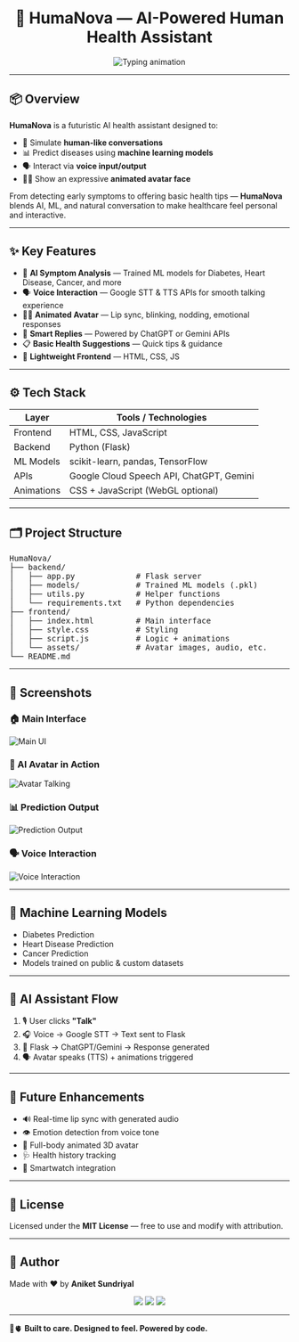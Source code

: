<h1 align="center">🧬 HumaNova — AI-Powered Human Health Assistant</h1>

<p align="center">
  <img src="https://readme-typing-svg.demolab.com?font=Fira+Code&duration=3000&pause=1000&color=00F7FF&center=true&vCenter=true&width=500&lines=Your+Virtual+AI+Health+Companion;Machine+Learning+Disease+Prediction;Human-like+Avatar+and+Voice+Interaction" alt="Typing animation" />
</p>

---

## 📦 Overview

**HumaNova** is a futuristic AI health assistant designed to:

- 🧠 Simulate **human-like conversations**  
- 📊 Predict diseases using **machine learning models**  
- 🗣️ Interact via **voice input/output**  
- 👩‍⚕️ Show an expressive **animated avatar face**

From detecting early symptoms to offering basic health tips — **HumaNova** blends AI, ML, and natural conversation to make healthcare feel personal and interactive.

---

## ✨ Key Features

- 🧠 **AI Symptom Analysis** — Trained ML models for Diabetes, Heart Disease, Cancer, and more  
- 🗣️ **Voice Interaction** — Google STT & TTS APIs for smooth talking experience  
- 👩‍⚕️ **Animated Avatar** — Lip sync, blinking, nodding, emotional responses  
- 💬 **Smart Replies** — Powered by ChatGPT or Gemini APIs  
- 📋 **Basic Health Suggestions** — Quick tips & guidance  
- 📱 **Lightweight Frontend** — HTML, CSS, JS

---

## ⚙️ Tech Stack

| Layer        | Tools / Technologies                          |
|--------------|-----------------------------------------------|
| Frontend     | HTML, CSS, JavaScript                         |
| Backend      | Python (Flask)                                |
| ML Models    | scikit-learn, pandas, TensorFlow              |
| APIs         | Google Cloud Speech API, ChatGPT, Gemini      |
| Animations   | CSS + JavaScript (WebGL optional)             |

---

## 🗂️ Project Structure
<pre>
HumaNova/
├── backend/
│   ├── app.py             # Flask server
│   ├── models/            # Trained ML models (.pkl)
│   ├── utils.py           # Helper functions
│   └── requirements.txt   # Python dependencies
├── frontend/
│   ├── index.html         # Main interface
│   ├── style.css          # Styling
│   ├── script.js          # Logic + animations
│   └── assets/            # Avatar images, audio, etc.
└── README.md
</pre>

---

## 📸 Screenshots

### 🏠 Main Interface  
![Main UI](screenshots/main-ui.png)

### 🤖 AI Avatar in Action  
![Avatar Talking](screenshots/avatar-talking.gif)

### 📊 Prediction Output  
![Prediction Output](screenshots/prediction-result.png)

### 🗣️ Voice Interaction  
![Voice Interaction](screenshots/voice-input.gif)

---

## 🧪 Machine Learning Models

- Diabetes Prediction  
- Heart Disease Prediction  
- Cancer Prediction  
- Models trained on public & custom datasets

---

## 🔄 AI Assistant Flow

1. 🎙️ User clicks **"Talk"**  
2. 🎧 Voice → Google STT → Text sent to Flask  
3. 🤖 Flask → ChatGPT/Gemini → Response generated  
4. 🗣️ Avatar speaks (TTS) + animations triggered  

---

## 🚀 Future Enhancements

- 🔊 Real-time lip sync with generated audio  
- 👁️ Emotion detection from voice tone  
- 🧍 Full-body animated 3D avatar  
- 🩺 Health history tracking  
- 📱 Smartwatch integration  

---

## 🧾 License

Licensed under the **MIT License** — free to use and modify with attribution.

---

## 🙌 Author

Made with ❤️ by **Aniket Sundriyal**

<p align="center">
  <a href="https://github.com/GxAniket"><img src="https://img.shields.io/badge/GitHub-100000?style=for-the-badge&logo=github&logoColor=white" /></a>
  <a href="mailto:sundriyalaniket@gmail.com"><img src="https://img.shields.io/badge/Gmail-D14836?style=for-the-badge&logo=gmail&logoColor=white" /></a>
  <a href="https://www.linkedin.com/in/aniket-sundriyal"><img src="https://img.shields.io/badge/LinkedIn-0077B5?style=for-the-badge&logo=linkedin&logoColor=white" /></a>
</p>

---

🧠🫀 **Built to care. Designed to feel. Powered by code.**
